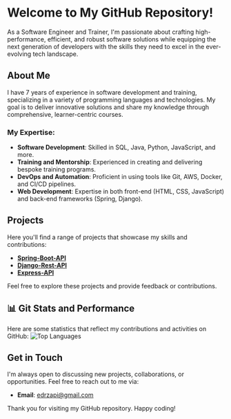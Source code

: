 # Welcome to My GitHub Repository!
As a Software Engineer and Trainer, I'm passionate about crafting high-performance, efficient, and robust software solutions while equipping the next generation of developers with the skills they need to excel in the ever-evolving tech landscape.

## About Me

I have 7 years of experience in software development and training, specializing in a variety of programming languages and technologies. My goal is to deliver innovative solutions and share my knowledge through comprehensive, learner-centric courses.

### My Expertise:
- **Software Development**: Skilled in SQL, Java, Python, JavaScript, and more.
- **Training and Mentorship**: Experienced in creating and delivering bespoke training programs.
- **DevOps and Automation**: Proficient in using tools like Git, AWS, Docker, and CI/CD pipelines.
- **Web Development**: Expertise in both front-end (HTML, CSS, JavaScript) and back-end frameworks (Spring, Django).

## Projects

Here you'll find a range of projects that showcase my skills and contributions:
- [**Spring-Boot-API**](https://github.com/Edrzapi/Spring-Boot-Project)
- [**Django-Rest-API**](https://github.com/Edrzapi/Django-Rest-Project) 
- [**Express-API**](https://github.com/Edrzapi/https://github.com/Edrzapi/Express-Backend)

Feel free to explore these projects and provide feedback or contributions.

## 📊 Git Stats and Performance


Here are some statistics that reflect my contributions and activities on GitHub:
![Top Languages](https://github-readme-stats.vercel.app/api/top-langs/?username=Edrzapi&layout=compact&theme=radical)


## Get in Touch

I'm always open to discussing new projects, collaborations, or opportunities. Feel free to reach out to me via:
- **Email**: [edrzapi@gmail.com](mailto:your.edrzapi@gmail.com)


Thank you for visiting my GitHub repository. Happy coding!
